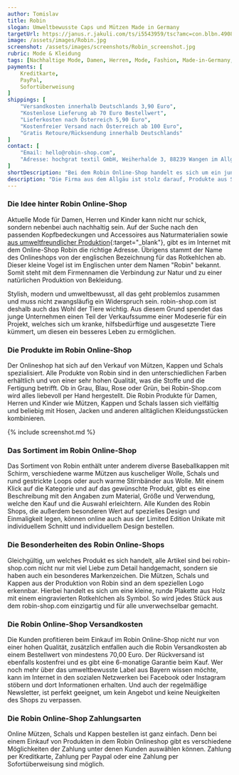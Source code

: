 ```yaml
---
author: Tomislav
title: Robin
slogan: Umweltbewusste Caps und Mützen Made in Germany
targetUrl: https://janus.r.jakuli.com/ts/i5543959/tsc?amc=con.blbn.490871.505057.14440561&rmd=3&trg=https%3A%2F%2Frobin-shop.com
image: /assets/images/Robin.jpg
screenshot: /assets/images/screenshots/Robin_screenshot.jpg
rubric: Mode & Kleidung
tags: [Nachhaltige Mode, Damen, Herren, Mode, Fashion, Made-in-Germany, Caps, Mützen]
payments: [
    Kreditkarte,
    PayPal,
    Sofortüberweisung
]
shippings: [
    "Versandkosten innerhalb Deutschlands 3,90 Euro",
    "Kostenlose Lieferung ab 70 Euro Bestellwert",
    "Lieferkosten nach Österreich 5,90 Euro",
    "Kostenfreier Versand nach Österreich ab 100 Euro",
    "Gratis Retoure/Rücksendung innerhalb Deutschlands"
]
contact: [
    "Email: hello@robin-shop.com",
    "Adresse: hochgrat textil GmbH, Weiherhalde 3, 88239 Wangen im Allgäu"
]
shortDescription: "Bei dem Robin Online-Shop handelt es sich um ein junges Unternehmen aus Deutschland, welches sich ganz besonders der Herstellung von Caps und Mützen aus nachhaltigen Materialien verschrieben hat."
description: "Die Firma aus dem Allgäu ist stolz darauf, Produkte aus Stoffen wie Filz oder Wolle anzubieten, welche fair und natürlich produziert wurden. Alle Artikel im Robin Shop kommen dabei ohne Plastik und andere Kunststoffe aus und sind darüber hinaus frei von Schadstoffen. Dies ist gerade für Personen mit Allergien und für Kinder besonders wichtig."
---
```


### Die Idee hinter Robin Online-Shop

Aktuelle Mode für Damen, Herren und Kinder kann nicht nur schick, sondern nebenbei auch nachhaltig sein. Auf der Suche nach den passenden Kopfbedeckungen und Accessoires aus Naturmaterialien sowie [aus umweltfreundlicher Produktion](https://robin-shop.com/ursprung/){:target="_blank"}, gibt es im Internet mit dem Online-Shop Robin die richtige Adresse. Übrigens stammt der Name des Onlineshops von der englischen Bezeichnung für das Rotkehlchen ab. Dieser kleine Vogel ist im Englischen unter dem Namen "Robin" bekannt. Somit steht mit dem Firmennamen die Verbindung zur Natur und zu einer natürlichen Produktion von Bekleidung.

Stylish, modern und umweltbewusst, all das geht problemlos zusammen und muss nicht zwangsläufig ein Widerspruch sein. robin-shop.com ist deshalb auch das Wohl der Tiere wichtig. Aus diesem Grund spendet das junge Unternehmen einen Teil der Verkaufssumme einer Modeserie für ein Projekt, welches sich um kranke, hilfsbedürftige und ausgesetzte Tiere kümmert, um diesen ein besseres Leben zu ermöglichen.

### Die Produkte im Robin Online-Shop

Der Onlineshop hat sich auf den Verkauf von Mützen, Kappen und Schals spezialisiert. Alle Produkte von Robin sind in den unterschiedlichen Farben erhältlich und von einer sehr hohen Qualität, was die Stoffe und die Fertigung betrifft. Ob in Grau, Blau, Rose oder Grün, bei Robin-Shop.com wird alles liebevoll per Hand hergestellt. Die Robin Produkte für Damen, Herren und Kinder wie Mützen, Kappen und Schals lassen sich vielfältig und beliebig mit Hosen, Jacken und anderen alltäglichen Kleidungsstücken kombinieren.

{% include screenshot.md %}

### Das Sortiment im Robin Online-Shop

Das Sortiment von Robin enthält unter anderem diverse Baseballkappen mit Schirm, verschiedene warme Mützen aus kuscheliger Wolle, Schals und rund gestrickte Loops oder auch warme Stirnbänder aus Wolle. Mit einem Klick auf die Kategorie und auf das gewünschte Produkt, gibt es eine Beschreibung mit den Angaben zum Material, Größe und Verwendung, welche den Kauf und die Auswahl erleichtern. Alle Kunden des Robin Shops, die außerdem besonderen Wert auf spezielles Design und Einmaligkeit legen, können online auch aus der Limited Edition Unikate mit individuellem Schnitt und individuellem Design bestellen.

### Die Besonderheiten des Robin Online-Shops

Gleichgültig, um welches Produkt es sich handelt, alle Artikel sind bei robin-shop.com nicht nur mit viel Liebe zum Detail handgemacht, sondern sie haben auch ein besonderes Markenzeichen. Die Mützen, Schals und Kappen aus der Produktion von Robin sind an dem speziellen Logo erkennbar. Hierbei handelt es sich um eine kleine, runde Plakette aus Holz mit einem eingravierten Rotkehlchen als Symbol. So wird jedes Stück aus dem robin-shop.com einzigartig und für alle unverwechselbar gemacht.

### Die Robin Online-Shop Versandkosten

Die Kunden profitieren beim Einkauf im Robin Online-Shop nicht nur von einer hohen Qualität, zusätzlich entfallen auch die Robin Versandkosten ab einem Bestellwert von mindestens 70,00 Euro. Der Rückversand ist ebenfalls kostenfrei und es gibt eine 6-monatige Garantie beim Kauf. Wer noch mehr über das umweltbewusste Label aus Bayern wissen möchte, kann im Internet in den sozialen Netzwerken bei Facebook oder Instagram stöbern und dort Informationen erhalten. Und auch der regelmäßige Newsletter, ist perfekt geeignet, um kein Angebot und keine Neuigkeiten des Shops zu verpassen.

### Die Robin Online-Shop Zahlungsarten

Online Mützen, Schals und Kappen bestellen ist ganz einfach. Denn bei einem Einkauf von Produkten in dem Robin Onlineshop gibt es verschiedene Möglichkeiten der Zahlung unter denen Kunden auswählen können. Zahlung per Kreditkarte, Zahlung per Paypal oder eine Zahlung per Sofortüberweisung sind möglich.
